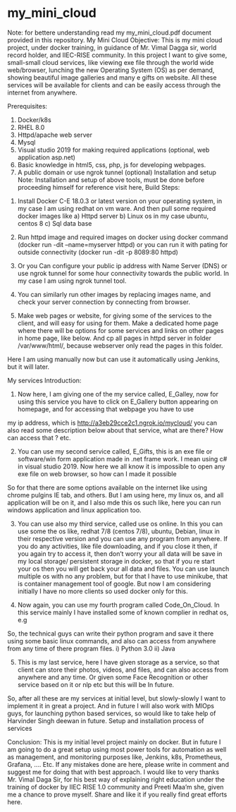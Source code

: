 # my_mini_cloud

Note: for bettere understanding read my my_mini_cloud.pdf document provided in this repository.
My Mini Cloud
Objective:
This is my mini cloud project, under docker training, in guidance of Mr. Vimal Dagga sir, world record holder, and IIEC-RISE community. In this project I want to give some, small-small cloud services, like viewing exe file through the world wide web/browser, lunching the new Operating System (OS) as per demand, showing beautiful image galleries and many e gifts on website. 
All these services will be available for clients and can be easily access through the internet from anywhere.

Prerequisites:
1.	Docker/k8s
2.	RHEL 8.0
3.	Httpd/apache web server
4.	Mysql
5.	Visual studio 2019 for making required applications (optional, web application asp.net)
6.	Basic knowledge in html5, css, php, js for developing webpages.
7.	A public domain or use ngrok tunnel (optional)
Installation and setup
Note: Installation and setup of above tools, must be done before proceeding himself for reference visit here, 
Build Steps:
1)	Install Docker C-E 18.0.3 or latest version on your operating system, in my case I am using redhat on vm ware. And then pull some required docker images like
a)	Httpd server
b)	Linux os in my case ubuntu, centos 8
c)	Sql data base

2)	Run httpd image and required images on docker using docker command (docker run -dit –name=myserver httpd) or you can run it with pating for outside connectivity (docker run -dit -p 8089:80   httpd)

3)	Or you Can configure your public ip address with Name Server (DNS) or use ngrok tunnel for some hour connectivity towards the public world. In my case I am using ngrok tunnel tool.

4)	You can similarly run other images by replacing images name, and check your server connection by connecting from browser.

5)	Make web pages or website, for giving some of the services to the client, and will easy for using for them. Make a dedicated home page where there will be options for some services and links on other pages in home page, like below. And cp all pages in httpd server in folder /var/www/html/, because webserver only read the pages in this folder. 

Here I am using manually now but can use it automatically using Jenkins, but it will later.

 
 
My services Introduction:
 

1.	Now here, I am giving one of the my service called, E_Galley, now for using this service you have to click on E_Gallery button appearing on homepage, and for accessing that webpage you have to use 

my ip address, which is http://a3eb29cce2c1.ngrok.io/mycloud/ you can also read some description below about that service, what are there? How can access that ? etc.

 

2.	You can use my second service called, E_Gifts, this is an exe file or software/win form application made in .net frame work. I mean using c# in visual studio 2019. Now here we all know it is impossible to open any exe file on web browser, so how can I made it possible 

So for that there are some options available on the internet like using chrome pulgins IE tab, and others. But I am using here, my linux os, and all application will be on it, and I also mde this os such like, here you can run windows application and linux application too.
 
3.	You can use also my third service, called use os online. In this you can use some the os like, redhat 7/8 (centos 7/8), ubuntu, Debian, linux in their respective version and you can use any program from anywhere. If you do any activities, like file downloading, and if you close it then, if you again try to access it, then don’t worry your all data will be save in my local storage/ persistent storage in docker, so that if you re start your os then you will get back your all data and files. You can use launch multiple os with no any problem, but for that I have to use minikube, that is container management tool of google. But now I am considering initially I have no more clients so used docker only for this.

4.	Now again, you can use my fourth program called Code_On_Cloud. In this service mainly I have installed some of known complier in redhat os, e.g 

So, the technical guys can write their python program and save it there using some basic linux commands, and also can access from anywhere from any time of there program files.
i)	Python 3.0
ii)	Java


5.	This is my last service, here I have given storage as a service, so that client can store their photos, videos, and files, and can also access from anywhere and any time. Or given some Face Recognition or other service based on it or nlp etc but this will be In future.

So, after all these are my services at initial level, but slowly-slowly I want to implement it in great a project. And in future I will also work with MlOps guys, for launching python based services, so would like to take help of Harvinder Singh deewan in future.
Setup and installation process of services
   	
Conclusion:
This is my initial level project mainly on docker. But in future I am going to do a great setup using most power tools for automation as well as management, and monitoring purposes like, Jenkins, k8s, Prometheus, Grafana, …. Etc.
If any mistakes done are here, please write in comment and suggest me for doing that with best approach.
I would like to very thanks Mr. Vimal Daga Sir, for his best way of explaining right education under the training of docker by IIEC RISE 1.0 community and Preeti Maa’m she, given me a chance to prove myself. Share and like it if you really find great efforts here.
 
